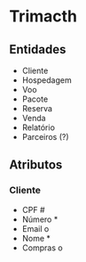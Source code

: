 # Trimacth

## Entidades
* Cliente
* Hospedagem
* Voo
* Pacote
* Reserva
* Venda
* Relatório
* Parceiros (?)

## Atributos

### Cliente
* CPF #
* Número *
* Email o
* Nome *
* Compras o

